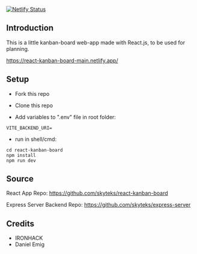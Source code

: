 [![Netlify Status](https://api.netlify.com/api/v1/badges/8bb2a5cf-a178-4d27-a24a-e6ff81df2b0c/deploy-status)](https://app.netlify.com/sites/react-kanban-board-main/deploys)

## Introduction

This is a little kanban-board web-app made with React.js,
to be used for planning.

https://react-kanban-board-main.netlify.app/

## Setup

- Fork this repo

- Clone this repo

- Add variables to ".env" file in root folder:
```shell
VITE_BACKEND_URI=
```

- run in shell/cmd:
```shell
cd react-kanban-board
npm install
npm run dev
```

## Source

React App Repo:
https://github.com/skyteks/react-kanban-board

Express Server Backend Repo:
https://github.com/skyteks/express-server

## Credits

- IRONHACK
- Daniel Emig
